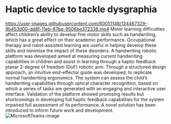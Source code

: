 # Haptic device to tackle dysgraphia
https://user-images.githubusercontent.com/60051148/124467329-9b453d00-dd8f-11eb-87be-9506be372338.mp4
Motor learning difficulties affect children’s ability to develop fine motor skills such as handwriting, which has a great effect on their academic performance. Occupational therapy and robot-assisted learning are useful in helping develop these skills and minimise the impact of these disorders.
A handwriting robotic platform was developed aimed at measuring current handwriting capabilities in children and assist in learning through a haptic feedback planar 2-degree of freedom (DoF) robotic arm. Through a structured design approach, an intuitive end-effector guide was developed, to replicate normal handwriting ergonomics. The system can assess the child’s handwriting capabilities through optical character recognition, based on which a series of tasks are generated with an engaging and interactive user interface.
Validation of the platform showed promising results but shortcomings in developing full haptic feedback capabilities for the system impaired full assessment of its performance. A novel solution has been introduced to inform future work and development.
![MicrosoftTeams-image](https://user-images.githubusercontent.com/60051148/124467608-fc6d1080-dd8f-11eb-9064-ab36186484de.jpeg)


